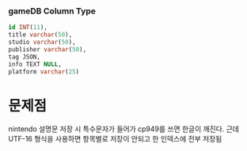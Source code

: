 ### gameDB Column Type 
```sql
id INT(11),
title varchar(50),
studio varchar(50),
publisher varchar(50),
tag JSON,
info TEXT NULL,
platform varchar(25)
```

# 문제점
nintendo 설명문 저장 시 특수문자가 들어가 cp949를 쓰면 한글이 깨진다. 근데 UTF-16 형식을 사용하면 항목별로 저장이 안되고 한 인덱스에 전부 저장됨